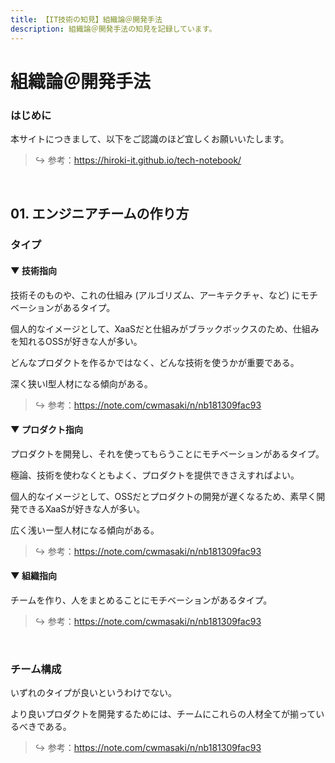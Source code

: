 ```yaml
---
title: 【IT技術の知見】組織論＠開発手法
description: 組織論＠開発手法の知見を記録しています。
---
```


# 組織論＠開発手法

### はじめに

本サイトにつきまして、以下をご認識のほど宜しくお願いいたします。

> ↪️ 参考：https://hiroki-it.github.io/tech-notebook/

<br>

## 01. エンジニアチームの作り方

### タイプ

#### ▼ 技術指向

技術そのものや、これの仕組み (アルゴリズム、アーキテクチャ、など) にモチベーションがあるタイプ。

個人的なイメージとして、XaaSだと仕組みがブラックボックスのため、仕組みを知れるOSSが好きな人が多い。

どんなプロダクトを作るかではなく、どんな技術を使うかが重要である。

深く狭いI型人材になる傾向がある。

> ↪️ 参考：https://note.com/cwmasaki/n/nb181309fac93

#### ▼ プロダクト指向

プロダクトを開発し、それを使ってもらうことにモチベーションがあるタイプ。

極論、技術を使わなくともよく、プロダクトを提供できさえすればよい。

個人的なイメージとして、OSSだとプロダクトの開発が遅くなるため、素早く開発できるXaaSが好きな人が多い。

広く浅いー型人材になる傾向がある。

> ↪️ 参考：https://note.com/cwmasaki/n/nb181309fac93

#### ▼ 組織指向

チームを作り、人をまとめることにモチベーションがあるタイプ。

> ↪️ 参考：https://note.com/cwmasaki/n/nb181309fac93

<br>

### チーム構成

いずれのタイプが良いというわけでない。

より良いプロダクトを開発するためには、チームにこれらの人材全てが揃っているべきである。

> ↪️ 参考：https://note.com/cwmasaki/n/nb181309fac93

<br>
